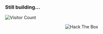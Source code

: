 ### Still building...


![Visitor Count](https://profile-counter.glitch.me/S1ckAndTired/count.svg)

  
<p align="center">
<img src="http://www.hackthebox.eu/badge/image/700316" alt="Hack The Box">
</p>
